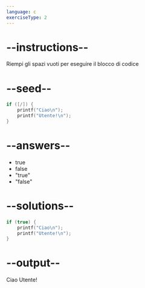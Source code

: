 ```yaml
---
language: c
exerciseType: 2
---
```


# --instructions--

Riempi gli spazi vuoti per eseguire il blocco di codice

# --seed--

```c
if ([/]) {
    printf("Ciao\n");
    printf("Utente!\n");
}
```

# --answers--

- true
- false
- "true"
- "false"

# --solutions--

```c
if (true) {
    printf("Ciao\n");
    printf("Utente!\n");
}
```

# --output--

Ciao
Utente!

